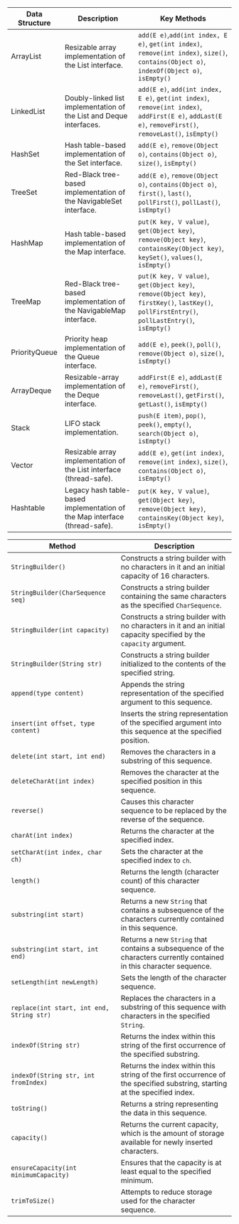 
| Data Structure | Description                                                                | Key Methods                                                                                                                                              |
| -------------- | -------------------------------------------------------------------------- | -------------------------------------------------------------------------------------------------------------------------------------------------------- |
| ArrayList      | Resizable array implementation of the List interface.                      | `add(E e)`,`add(int index, E e)`, `get(int index)`, `remove(int index)`, `size()`, `contains(Object o)`, `indexOf(Object o)`, `isEmpty()`                |
| LinkedList     | Doubly-linked list implementation of the List and Deque interfaces.        | `add(E e)`, `add(int index, E e)`,  `get(int index)`, `remove(int index)`, `addFirst(E e)`, `addLast(E e)`, `removeFirst()`, `removeLast()`, `isEmpty()` |
| HashSet        | Hash table-based implementation of the Set interface.                      | `add(E e)`, `remove(Object o)`, `contains(Object o)`, `size()`, `isEmpty()`                                                                              |
| TreeSet        | Red-Black tree-based implementation of the NavigableSet interface.         | `add(E e)`, `remove(Object o)`, `contains(Object o)`, `first()`, `last()`, `pollFirst()`, `pollLast()`, `isEmpty()`                                      |
| HashMap        | Hash table-based implementation of the Map interface.                      | `put(K key, V value)`, `get(Object key)`, `remove(Object key)`, `containsKey(Object key)`, `keySet()`, `values()`, `isEmpty()`                           |
| TreeMap        | Red-Black tree-based implementation of the NavigableMap interface.         | `put(K key, V value)`, `get(Object key)`, `remove(Object key)`, `firstKey()`, `lastKey()`, `pollFirstEntry()`, `pollLastEntry()`, `isEmpty()`            |
| PriorityQueue  | Priority heap implementation of the Queue interface.                       | `add(E e)`, `peek()`, `poll()`, `remove(Object o)`, `size()`, `isEmpty()`                                                                                |
| ArrayDeque     | Resizable-array implementation of the Deque interface.                     | `addFirst(E e)`, `addLast(E e)`, `removeFirst()`, `removeLast()`, `getFirst()`, `getLast()`, `isEmpty()`                                                 |
| Stack          | LIFO stack implementation.                                                 | `push(E item)`, `pop()`, `peek()`, `empty()`, `search(Object o)`, `isEmpty()`                                                                            |
| Vector         | Resizable array implementation of the List interface (thread-safe).        | `add(E e)`, `get(int index)`, `remove(int index)`, `size()`, `contains(Object o)`, `isEmpty()`                                                           |
| Hashtable      | Legacy hash table-based implementation of the Map interface (thread-safe). | `put(K key, V value)`, `get(Object key)`, `remove(Object key)`, `containsKey(Object key)`, `isEmpty()`                                                   |


| Method | Description |
|--------|-------------|
| `StringBuilder()` | Constructs a string builder with no characters in it and an initial capacity of 16 characters. |
| `StringBuilder(CharSequence seq)` | Constructs a string builder containing the same characters as the specified `CharSequence`. |
| `StringBuilder(int capacity)` | Constructs a string builder with no characters in it and an initial capacity specified by the `capacity` argument. |
| `StringBuilder(String str)` | Constructs a string builder initialized to the contents of the specified string. |
| `append(type content)` | Appends the string representation of the specified argument to this sequence. |
| `insert(int offset, type content)` | Inserts the string representation of the specified argument into this sequence at the specified position. |
| `delete(int start, int end)` | Removes the characters in a substring of this sequence. |
| `deleteCharAt(int index)` | Removes the character at the specified position in this sequence. |
| `reverse()` | Causes this character sequence to be replaced by the reverse of the sequence. |
| `charAt(int index)` | Returns the character at the specified index. |
| `setCharAt(int index, char ch)` | Sets the character at the specified index to `ch`. |
| `length()` | Returns the length (character count) of this character sequence. |
| `substring(int start)` | Returns a new `String` that contains a subsequence of the characters currently contained in this sequence. |
| `substring(int start, int end)` | Returns a new `String` that contains a subsequence of the characters currently contained in this character sequence. |
| `setLength(int newLength)` | Sets the length of the character sequence. |
| `replace(int start, int end, String str)` | Replaces the characters in a substring of this sequence with characters in the specified `String`. |
| `indexOf(String str)` | Returns the index within this string of the first occurrence of the specified substring. |
| `indexOf(String str, int fromIndex)` | Returns the index within this string of the first occurrence of the specified substring, starting at the specified index. |
| `toString()` | Returns a string representing the data in this sequence. |
| `capacity()` | Returns the current capacity, which is the amount of storage available for newly inserted characters. |
| `ensureCapacity(int minimumCapacity)` | Ensures that the capacity is at least equal to the specified minimum. |
| `trimToSize()` | Attempts to reduce storage used for the character sequence. |
